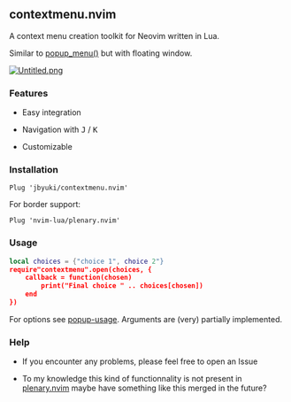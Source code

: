 contextmenu.nvim
----------------

A context menu creation toolkit for Neovim written in Lua.

Similar to [popup_menu()](https://vimhelp.org/popup.txt.html#popup_menu%28%29) but with floating window.

[![Untitled.png](https://i.postimg.cc/h4xbjysf/Untitled.png)](https://postimg.cc/YjrmDxJH)

### Features

* Easy integration

* Navigation with <kbd>J</kbd> / <kbd>K</kbd>

* Customizable

### Installation

```vim
Plug 'jbyuki/contextmenu.nvim'
```

For border support:

```vim
Plug 'nvim-lua/plenary.nvim'
```

### Usage

```lua
local choices = {"choice 1", choice 2"}
require"contextmenu".open(choices, {
	callback = function(chosen) 
		print("Final choice " .. choices[chosen])
	end
})
```

For options see [popup-usage](https://vimhelp.org/popup.txt.html#popup-usage).
Arguments are (very) partially implemented.

### Help

* If you encounter any problems, please feel free to open an Issue

* To my knowledge this kind of functionnality is not present in [plenary.nvim](https://github.com/nvim-lua/plenary.nvim) maybe have something like this merged in the future?
